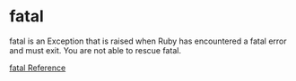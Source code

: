 # fatal

fatal is an Exception that is raised when Ruby has encountered a fatal error
and must exit.  You are not able to rescue fatal.

[fatal Reference](https://ruby-doc.org/core-2.6/fatal.html)
